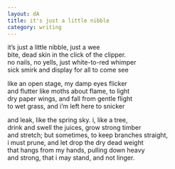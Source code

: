 ```yaml
---
layout: dA
title: it's just a little nibble
category: writing
---
```


it’s just a little nibble, just a wee <br />
bite, dead skin in the click of the clipper. <br />
no nails, no yells, just white-to-red whimper <br />
sick smirk and display for all to come see

like an open stage, my damp eyes flicker <br />
and flutter like moths about flame, to light <br />
dry paper wings, and fall from gentle flight <br />
to wet grass, and i’m left here to snicker

and leak, like the spring sky.  i, like a tree, <br />
drink and swell the juices, grow strong timber <br />
and stretch; but sometimes, to keep branches straight, <br />
i must prune, and let drop the dry dead weight <br />
that hangs from my hands, pulling down heavy <br />
and strong, that i may stand, and not linger.

